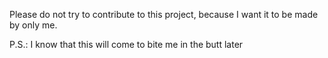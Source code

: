 Please do not try to contribute to this project, because I want it to be made by only me.

P.S.: I know that this will come to bite me in the butt later
